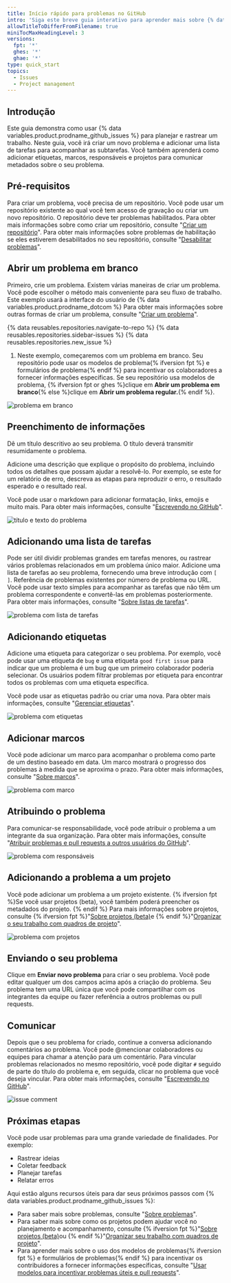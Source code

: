 ```yaml
---
title: Início rápido para problemas no GitHub
intro: 'Siga este breve guia interativo para aprender mais sobre {% data variables.product.prodname_github_issues %}.'
allowTitleToDifferFromFilename: true
miniTocMaxHeadingLevel: 3
versions:
  fpt: '*'
  ghes: '*'
  ghae: '*'
type: quick_start
topics:
  - Issues
  - Project management
---
```


## Introdução

Este guia demonstra como usar {% data variables.product.prodname_github_issues %} para planejar e rastrear um trabalho. Neste guia, você irá criar um novo problema e adicionar uma lista de tarefas para acompanhar as subtarefas. Você também aprenderá como adicionar etiquetas, marcos, responsáveis e projetos para comunicar metadados sobre o seu problema.

## Pré-requisitos

Para criar um problema, você precisa de um repositório. Você pode usar um repositório existente ao qual você tem acesso de gravação ou criar um novo repositório. O repositório deve ter problemas habilitados. Para obter mais informações sobre como criar um repositório, consulte "[Criar um repositório](/articles/creating-a-new-repository)". Para obter mais informações sobre problemas de habilitação se eles estiverem desabilitados no seu repositório, consulte "[Desabilitar problemas](/github/administering-a-repository/managing-repository-settings/disabling-issues)".

## Abrir um problema em branco

Primeiro, crie um problema. Existem várias maneiras de criar um problema. Você pode escolher o método mais conveniente para seu fluxo de trabalho. Este exemplo usará a interface do usuário de {% data variables.product.prodname_dotcom %} Para obter mais informações sobre outras formas de criar um problema, consulte "[Criar um problema](/issues/tracking-your-work-with-issues/creating-an-issue)".

{% data reusables.repositories.navigate-to-repo %}
{% data reusables.repositories.sidebar-issues %}
{% data reusables.repositories.new_issue %}
1. Neste exemplo, começaremos com um problema em branco. Seu repositório pode usar os modelos de problema{% ifversion fpt %} e formulários de problema{% endif %} para incentivar os colaboradores a fornecer informações específicas. Se seu repositório usa modelos de problema, {% ifversion fpt or ghes %}clique em **Abrir um problema em branco**{% else %}clique em **Abrir um problema regular.**{% endif %}.

![problema em branco](/assets/images/help/issues/blank-issue.png)

## Preenchimento de informações

Dê um título descritivo ao seu problema. O título deverá transmitir resumidamente o problema.

Adicione uma descrição que explique o propósito do problema, incluindo todos os detalhes que possam ajudar a resolvê-lo. Por exemplo, se este for um relatório de erro, descreva as etapas para reproduzir o erro, o resultado esperado e o resultado real.

Você pode usar o markdown para adicionar formatação, links, emojis e muito mais. Para obter mais informações, consulte "[Escrevendo no GitHub](/github/writing-on-github)".

![título e texto do problema](/assets/images/help/issues/issue-title-body.png)

## Adicionando uma lista de tarefas

Pode ser útil dividir problemas grandes em tarefas menores, ou rastrear vários problemas relacionados em um problema único maior. Adicione uma lista de tarefas ao seu problema, fornecendo uma breve introdução com `[ ]`. Referência de problemas existentes por número de problema ou URL. Você pode usar texto simples para acompanhar as tarefas que não têm um problema correspondente e convertê-las em problemas posteriormente. Para obter mais informações, consulte "[Sobre listas de tarefas](/issues/tracking-your-work-with-issues/about-task-lists)".

![problema com lista de tarefas](/assets/images/help/issues/issue-task-list-raw.png)

## Adicionando etiquetas

Adicione uma etiqueta para categorizar o seu problema. Por exemplo, você pode usar uma etiqueta de `bug` e uma etiqueta `good first issue` para indicar que um problema é um bug que um primeiro colaborador poderia selecionar. Os usuários podem filtrar problemas por etiqueta para encontrar todos os problemas com uma etiqueta específica.

Você pode usar as etiquetas padrão ou criar uma nova. Para obter mais informações, consulte "[Gerenciar etiquetas](/issues/using-labels-and-milestones-to-track-work/managing-labels)".

![problema com etiquetas](/assets/images/help/issues/issue-with-label.png)

## Adicionar marcos

Você pode adicionar um marco para acompanhar o problema como parte de um destino baseado em data. Um marco mostrará o progresso dos problemas à medida que se aproxima o prazo. Para obter mais informações, consulte "[Sobre marcos](/issues/using-labels-and-milestones-to-track-work/about-milestones)".

![problema com marco](/assets/images/help/issues/issue-milestone.png)

## Atribuindo o problema

Para comunicar-se responsabilidade, você pode atribuir o problema a um integrante da sua organização. Para obter mais informações, consulte "[Atribuir problemas e pull requests a outros usuários do GitHub](/issues/tracking-your-work-with-issues/assigning-issues-and-pull-requests-to-other-github-users)".

![problema com responsáveis](/assets/images/help/issues/issue-assignees.png)

## Adicionando a problema a um projeto

Você pode adicionar um problema a um projeto existente. {% ifversion fpt %}Se você usar projetos (beta), você também poderá preencher os metadados do projeto. {% endif %} Para mais informações sobre projetos, consulte {% ifversion fpt %}"[Sobre projetos (beta)](/issues/trying-out-the-new-projects-experience/about-projects)e {% endif %}"[Organizar o seu trabalho com quadros de projeto](/issues/organizing-your-work-with-project-boards)".

![problema com projetos](/assets/images/help/issues/issue-project.png)

## Enviando o seu problema

Clique em **Enviar novo problema** para criar o seu problema. Você pode editar qualquer um dos campos acima após a criação do problema. Seu problema tem uma URL única que você pode compartilhar com os integrantes da equipe ou fazer referência a outros problemas ou pull requests.

## Comunicar

Depois que o seu problema for criado, continue a conversa adicionando comentários ao problema. Você pode @mencionar colaboradores ou equipes para chamar a atenção para um comentário. Para vincular problemas relacionados no mesmo repositório, você pode digitar `#` seguido de parte do título do problema e, em seguida, clicar no problema que você deseja vincular. Para obter mais informações, consulte "[Escrevendo no GitHub](/github/writing-on-github)".

![issue comment](/assets/images/help/issues/issue-comment.png)

## Próximas etapas

Você pode usar problemas para uma grande variedade de finalidades. Por exemplo:

- Rastrear ideias
- Coletar feedback
- Planejar tarefas
- Relatar erros

Aqui estão alguns recursos úteis para dar seus próximos passos com {% data variables.product.prodname_github_issues %}:

- Para saber mais sobre problemas, consulte "[Sobre problemas](/issues/tracking-your-work-with-issues/about-issues)".
- Para saber mais sobre como os projetos podem ajudar você no planejamento e acompanhamento, consulte {% ifversion fpt %}"[Sobre projetos (beta)](/issues/trying-out-the-new-projects-experience/about-projects)ou {% endif %}"[Organizar seu trabalho com quadros de projeto](/issues/organizing-your-work-with-project-boards)".
- Para aprender mais sobre o uso dos modelos de problemas{% ifversion fpt %} e formulários de problemas{% endif %} para incentivar os contribuidores a fornecer informações específicas, consulte "[Usar modelos para incentivar problemas úteis e pull requests](/communities/using-templates-to-encourage-useful-issues-and-pull-requests)".
